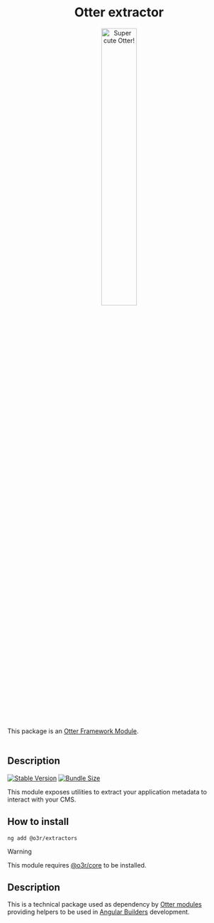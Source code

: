 <h1 align="center">Otter extractor</h1>
<p align="center">
  <img src="https://raw.githubusercontent.com/AmadeusITGroup/otter/main/assets/logo/otter.png" alt="Super cute Otter!" width="40%"/>
</p>

This package is an [Otter Framework Module](https://github.com/AmadeusITGroup/otter/tree/main/docs/core/MODULE.md).
<br />
<br />

## Description

[![Stable Version](https://img.shields.io/npm/v/@o3r/extractors)](https://www.npmjs.com/package/@o3r/extractors)
[![Bundle Size](https://img.shields.io/bundlephobia/min/@o3r/extractors?color=green)](https://www.npmjs.com/package/@o3r/extractors)

This module exposes utilities to extract your application metadata to interact with your CMS.

## How to install

```shell
ng add @o3r/extractors
```

> [!WARNING]
> This module requires [@o3r/core](https://www.npmjs.com/package/@o3r/core) to be installed.

## Description

This is a technical package used as dependency by [Otter modules](https://github.com/AmadeusITGroup/otter/tree/main/docs/core/MODULE.md) providing helpers to be used in [Angular Builders](https://angular.io/guide/cli-builder) development.
